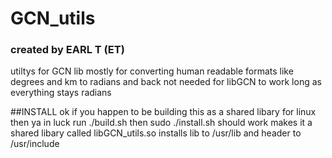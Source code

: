 # GCN_utils
### created by EARL T (ET)
utiltys for GCN lib mostly for converting human readable formats like degrees and km to radians and back
not needed for libGCN to work long as everything stays radians 


##INSTALL
ok if you happen to be building this as a shared libary for linux then ya in luck 
run ./build.sh then sudo ./install.sh should work makes it a shared libary called 
libGCN_utils.so installs lib to /usr/lib and header to /usr/include 
